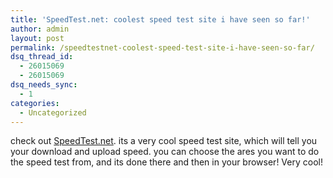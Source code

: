 ```yaml
---
title: 'SpeedTest.net: coolest speed test site i have seen so far!'
author: admin
layout: post
permalink: /speedtestnet-coolest-speed-test-site-i-have-seen-so-far/
dsq_thread_id:
  - 26015069
  - 26015069
dsq_needs_sync:
  - 1
categories:
  - Uncategorized
---
```

check out [SpeedTest.net][1]. its a very cool speed test site, which will tell you your download and upload speed. you can choose the ares you want to do the speed test from, and its done there and then in your browser! Very cool!

 [1]: http://www.speedtest.net/